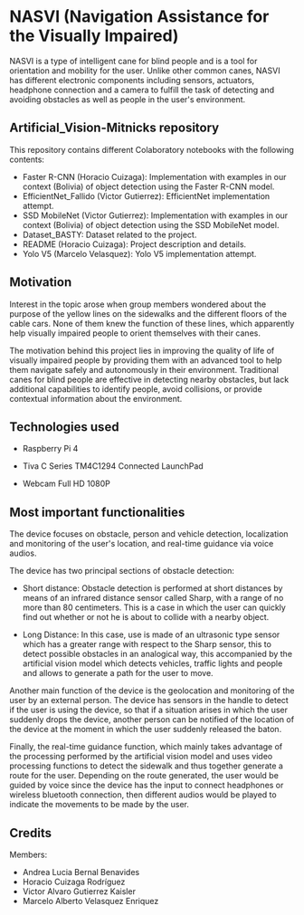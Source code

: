 # NASVI (Navigation Assistance for the Visually Impaired)
NASVI is a type of intelligent cane for blind people and is a tool for orientation and mobility for the user. Unlike other common canes, NASVI has different electronic components including sensors, actuators, headphone connection and a camera to fulfill the task of detecting and avoiding obstacles as well as people in the user's environment.

## Artificial_Vision-Mitnicks repository

This repository contains different Colaboratory notebooks with the following contents:

* Faster R-CNN (Horacio Cuizaga): Implementation with examples in our context (Bolivia) of object detection using the Faster R-CNN model.
* EfficientNet_Fallido (Victor Gutierrez): EfficientNet implementation attempt.
* SSD MobileNet (Victor Gutierrez): Implementation with examples in our context (Bolivia) of object detection using the SSD MobileNet model.
* Dataset_BASTY: Dataset related to the project.
* README (Horacio Cuizaga): Project description and details.
* Yolo V5 (Marcelo Velasquez): Yolo V5 implementation attempt.

## Motivation

Interest in the topic arose when group members wondered about the purpose of the yellow lines on the sidewalks and the different floors of the cable cars. None of them knew the function of these lines, which apparently help visually impaired people to orient themselves with their canes.

The motivation behind this project lies in improving the quality of life of visually impaired people by providing them with an advanced tool to help them navigate safely and autonomously in their environment. Traditional canes for blind people are effective in detecting nearby obstacles, but lack additional capabilities to identify people, avoid collisions, or provide contextual information about the environment. 

## Technologies used

* Raspberry Pi 4

* Tiva C Series TM4C1294 Connected LaunchPad

* Webcam Full HD 1080P

## Most important functionalities

The device focuses on obstacle, person and vehicle detection, localization and monitoring of the user's location, and real-time guidance via voice audios.

The device has two principal sections of obstacle detection:
* Short distance: Obstacle detection is performed at short distances by means of an infrared distance sensor called Sharp, with a range of no more than 80 centimeters. This is a case in which the user can quickly find out whether or not he is about to collide with a nearby object.

* Long Distance: In this case, use is made of an ultrasonic type sensor which has a greater range with respect to the Sharp sensor, this to detect possible obstacles in an analogical way, this accompanied by the artificial vision model which detects vehicles, traffic lights and people and allows to generate a path for the user to move.

Another main function of the device is the geolocation and monitoring of the user by an external person. The device has sensors in the handle to detect if the user is using the device, so that if a situation arises in which the user suddenly drops the device, another person can be notified of the location of the device at the moment in which the user suddenly released the baton.

Finally, the real-time guidance function, which mainly takes advantage of the processing performed by the artificial vision model and uses video processing functions to detect the sidewalk and thus together generate a route for the user. Depending on the route generated, the user would be guided by voice since the device has the input to connect headphones or wireless bluetooth connection, then different audios would be played to indicate the movements to be made by the user.

## Credits

Members:
* Andrea Lucia Bernal Benavides
* Horacio Cuizaga Rodríguez
* Victor Alvaro Gutierrez Kaisler
* Marcelo Alberto Velasquez Enriquez
